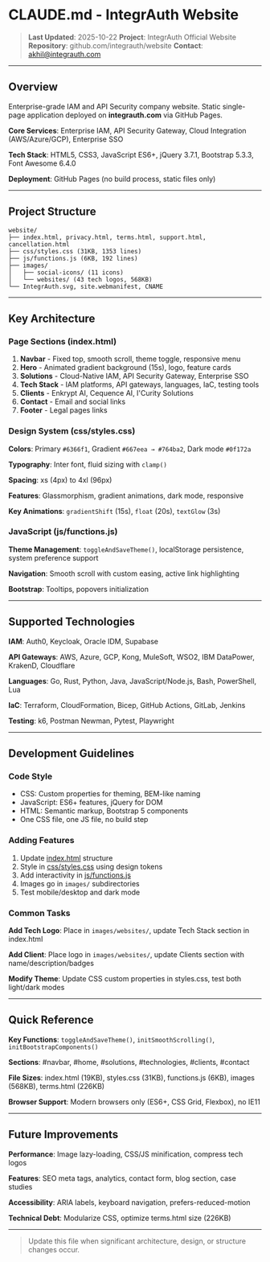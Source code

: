 # CLAUDE.md - IntegrAuth Website

> **Last Updated**: 2025-10-22
> **Project**: IntegrAuth Official Website
> **Repository**: github.com/integrauth/website
> **Contact**: akhil@integrauth.com

---

## Overview

Enterprise-grade IAM and API Security company website. Static single-page application deployed on **integrauth.com** via GitHub Pages.

**Core Services**: Enterprise IAM, API Security Gateway, Cloud Integration (AWS/Azure/GCP), Enterprise SSO

**Tech Stack**: HTML5, CSS3, JavaScript ES6+, jQuery 3.7.1, Bootstrap 5.3.3, Font Awesome 6.4.0

**Deployment**: GitHub Pages (no build process, static files only)

---

## Project Structure

```
website/
├── index.html, privacy.html, terms.html, support.html, cancellation.html
├── css/styles.css (31KB, 1353 lines)
├── js/functions.js (6KB, 192 lines)
├── images/
│   ├── social-icons/ (11 icons)
│   └── websites/ (43 tech logos, 568KB)
└── IntegrAuth.svg, site.webmanifest, CNAME
```

---

## Key Architecture

### Page Sections (index.html)

1. **Navbar** - Fixed top, smooth scroll, theme toggle, responsive menu
2. **Hero** - Animated gradient background (15s), logo, feature cards
3. **Solutions** - Cloud-Native IAM, API Security Gateway, Enterprise SSO
4. **Tech Stack** - IAM platforms, API gateways, languages, IaC, testing tools
5. **Clients** - Enkrypt AI, Cequence AI, I'Curity Solutions
6. **Contact** - Email and social links
7. **Footer** - Legal pages links

### Design System (css/styles.css)

**Colors**: Primary `#6366f1`, Gradient `#667eea → #764ba2`, Dark mode `#0f172a`

**Typography**: Inter font, fluid sizing with `clamp()`

**Spacing**: xs (4px) to 4xl (96px)

**Features**: Glassmorphism, gradient animations, dark mode, responsive

**Key Animations**: `gradientShift` (15s), `float` (20s), `textGlow` (3s)

### JavaScript (js/functions.js)

**Theme Management**: `toggleAndSaveTheme()`, localStorage persistence, system preference support

**Navigation**: Smooth scroll with custom easing, active link highlighting

**Bootstrap**: Tooltips, popovers initialization

---

## Supported Technologies

**IAM**: Auth0, Keycloak, Oracle IDM, Supabase

**API Gateways**: AWS, Azure, GCP, Kong, MuleSoft, WSO2, IBM DataPower, KrakenD, Cloudflare

**Languages**: Go, Rust, Python, Java, JavaScript/Node.js, Bash, PowerShell, Lua

**IaC**: Terraform, CloudFormation, Bicep, GitHub Actions, GitLab, Jenkins

**Testing**: k6, Postman Newman, Pytest, Playwright

---

## Development Guidelines

### Code Style

- CSS: Custom properties for theming, BEM-like naming
- JavaScript: ES6+ features, jQuery for DOM
- HTML: Semantic markup, Bootstrap 5 components
- One CSS file, one JS file, no build step

### Adding Features

1. Update [index.html](index.html) structure
2. Style in [css/styles.css](css/styles.css) using design tokens
3. Add interactivity in [js/functions.js](js/functions.js)
4. Images go in `images/` subdirectories
5. Test mobile/desktop and dark mode

### Common Tasks

**Add Tech Logo**: Place in `images/websites/`, update Tech Stack section in index.html

**Add Client**: Place logo in `images/websites/`, update Clients section with name/description/badges

**Modify Theme**: Update CSS custom properties in styles.css, test both light/dark modes

---

## Quick Reference

**Key Functions**: `toggleAndSaveTheme()`, `initSmoothScrolling()`, `initBootstrapComponents()`

**Sections**: #navbar, #home, #solutions, #technologies, #clients, #contact

**File Sizes**: index.html (19KB), styles.css (31KB), functions.js (6KB), images (568KB), terms.html (226KB)

**Browser Support**: Modern browsers only (ES6+, CSS Grid, Flexbox), no IE11

---

## Future Improvements

**Performance**: Image lazy-loading, CSS/JS minification, compress tech logos

**Features**: SEO meta tags, analytics, contact form, blog section, case studies

**Accessibility**: ARIA labels, keyboard navigation, prefers-reduced-motion

**Technical Debt**: Modularize CSS, optimize terms.html size (226KB)

---

> Update this file when significant architecture, design, or structure changes occur.
